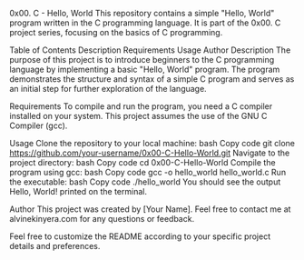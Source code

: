 0x00. C - Hello, World
This repository contains a simple "Hello, World" program written in the C programming language. It is part of the 0x00. C project series, focusing on the basics of C programming.

Table of Contents
Description
Requirements
Usage
Author
Description
The purpose of this project is to introduce beginners to the C programming language by implementing a basic "Hello, World" program. The program demonstrates the structure and syntax of a simple C program and serves as an initial step for further exploration of the language.

Requirements
To compile and run the program, you need a C compiler installed on your system. This project assumes the use of the GNU C Compiler (gcc).

Usage
Clone the repository to your local machine:
bash
Copy code
git clone https://github.com/your-username/0x00-C-Hello-World.git
Navigate to the project directory:
bash
Copy code
cd 0x00-C-Hello-World
Compile the program using gcc:
bash
Copy code
gcc -o hello_world hello_world.c
Run the executable:
bash
Copy code
./hello_world
You should see the output Hello, World! printed on the terminal.

Author
This project was created by [Your Name]. Feel free to contact me at alvinekinyera.com for any questions or feedback.

Feel free to customize the README according to your specific project details and preferences.

